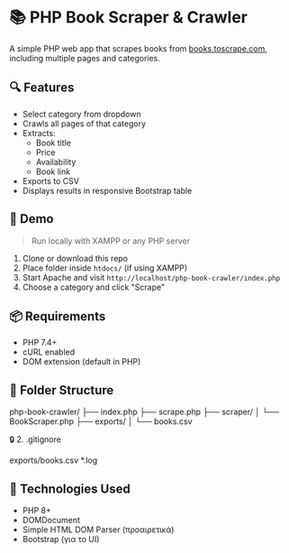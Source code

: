 # 📚 PHP Book Scraper & Crawler

A simple PHP web app that scrapes books from [books.toscrape.com](https://books.toscrape.com), including multiple pages and categories.

## 🔍 Features

- Select category from dropdown
- Crawls all pages of that category
- Extracts:
  - Book title
  - Price
  - Availability
  - Book link
- Exports to CSV
- Displays results in responsive Bootstrap table

## 🚀 Demo

> Run locally with XAMPP or any PHP server

1. Clone or download this repo
2. Place folder inside `htdocs/` (if using XAMPP)
3. Start Apache and visit `http://localhost/php-book-crawler/index.php`
4. Choose a category and click "Scrape"

## 📦 Requirements

- PHP 7.4+
- cURL enabled
- DOM extension (default in PHP)

## 📁 Folder Structure

php-book-crawler/
├── index.php
├── scrape.php
├── scraper/
│ └── BookScraper.php
├── exports/
│ └── books.csv




🔒 2. .gitignore

exports/books.csv
*.log

## 🔧 Technologies Used
- PHP 8+
- DOMDocument
- Simple HTML DOM Parser (προαιρετικά)
- Bootstrap (για το UI)


